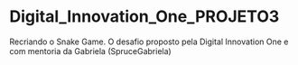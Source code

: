 # Digital_Innovation_One_PROJETO3
Recriando o Snake Game. O desafio proposto pela Digital Innovation One e com mentoria da Gabriela (SpruceGabriela)
